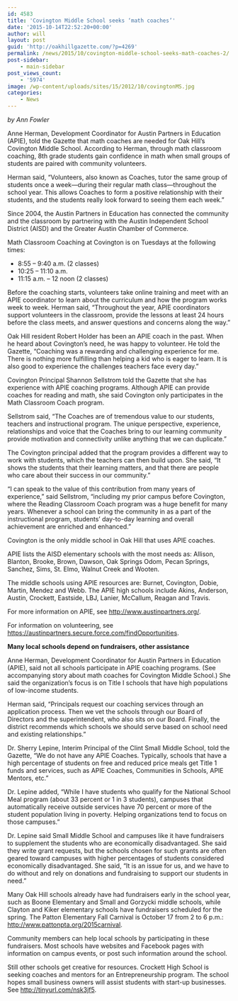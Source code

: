```yaml
---
id: 4583
title: 'Covington Middle School seeks ‘math coaches’'
date: '2015-10-14T22:52:20+00:00'
author: will
layout: post
guid: 'http://oakhillgazette.com/?p=4269'
permalink: /news/2015/10/covington-middle-school-seeks-math-coaches-2/
post-sidebar:
    - main-sidebar
post_views_count:
    - '5974'
image: /wp-content/uploads/sites/15/2012/10/covingtonMS.jpg
categories:
    - News
---
```


*by Ann Fowler*

Anne Herman, Development Coordinator for Austin Partners in Education (APIE), told the Gazette that math coaches are needed for Oak Hill’s Covington Middle School. According to Herman, through math classroom coaching, 8th grade students gain confidence in math when small groups of students are paired with community volunteers.

Herman said, “Volunteers, also known as Coaches, tutor the same group of students once a week—during their regular math class—throughout the school year. This allows Coaches to form a positive relationship with their students, and the students really look forward to seeing them each week.”

Since 2004, the Austin Partners in Education has connected the community and the classroom by partnering with the Austin Independent School District (AISD) and the Greater Austin Chamber of Commerce.

Math Classroom Coaching at Covington is on Tuesdays at the following times:

- 8:55 – 9:40 a.m. (2 classes)
- 10:25 – 11:10 a.m.
- 11:15 a.m. – 12 noon (2 classes)

Before the coaching starts, volunteers take online training and meet with an APIE coordinator to learn about the curriculum and how the program works week to week. Herman said, “Throughout the year, APIE coordinators support volunteers in the classroom, provide the lessons at least 24 hours before the class meets, and answer questions and concerns along the way.”

Oak Hill resident Robert Holder has been an APIE coach in the past. When he heard about Covington’s need, he was happy to volunteer. He told the Gazette, “Coaching was a rewarding and challenging experience for me. There is nothing more fulfilling than helping a kid who is eager to learn. It is also good to experience the challenges teachers face every day.”

Covington Principal Shannon Sellstrom told the Gazette that she has experience with APIE coaching programs. Although APIE can provide coaches for reading and math, she said Covington only participates in the Math Classroom Coach program.

Sellstrom said, “The Coaches are of tremendous value to our students, teachers and instructional program. The unique perspective, experience, relationships and voice that the Coaches bring to our learning community provide motivation and connectivity unlike anything that we can duplicate.”

The Covington principal added that the program provides a different way to work with students, which the teachers can then build upon. She said, “It shows the students that their learning matters, and that there are people who care about their success in our community.”

“I can speak to the value of this contribution from many years of experience,” said Sellstrom, “including my prior campus before Covington, where the Reading Classroom Coach program was a huge benefit for many years. Whenever a school can bring the community in as a part of the instructional program, students’ day-to-day learning and overall achievement are enriched and enhanced.”

Covington is the only middle school in Oak Hill that uses APIE coaches.

APIE lists the AISD elementary schools with the most needs as: Allison, Blanton, Brooke, Brown, Dawson, Oak Springs Odom, Pecan Springs, Sanchez, Sims, St. Elmo, Walnut Creek and Wooten.

The middle schools using APIE resources are: Burnet, Covington, Dobie, Martin, Mendez and Webb. The APIE high schools include Akins, Anderson, Austin, Crockett, Eastside, LBJ, Lanier, McCallum, Reagan and Travis.

For more information on APIE, see http://www.austinpartners.org/.

For information on volunteering, see https://austinpartners.secure.force.com/findOpportunities.

**Many local schools depend on fundraisers, other assistance**

Anne Herman, Development Coordinator for Austin Partners in Education (APIE), said not all schools participate in APIE coaching programs. (See accompanying story about math coaches for Covington Middle School.) She said the organization’s focus is on Title I schools that have high populations of low-income students.

Herman said, “Principals request our coaching services through an application process. Then we vet the schools through our Board of Directors and the superintendent, who also sits on our Board. Finally, the district recommends which schools we should serve based on school need and existing relationships.”

Dr. Sherry Lepine, Interim Principal of the Clint Small Middle School, told the Gazette, “We do not have any APIE Coaches. Typically, schools that have a high percentage of students on free and reduced price meals get Title 1 funds and services, such as APIE Coaches, Communities in Schools, APIE Mentors, etc.”

Dr. Lepine added, “While I have students who qualify for the National School Meal program (about 33 percent or 1 in 3 students), campuses that automatically receive outside services have 70 percent or more of the student population living in poverty. Helping organizations tend to focus on those campuses.”

Dr. Lepine said Small Middle School and campuses like it have fundraisers to supplement the students who are economically disadvantaged. She said they write grant requests, but the schools chosen for such grants are often geared toward campuses with higher percentages of students considered economically disadvantaged. She said, “It is an issue for us, and we have to do without and rely on donations and fundraising to support our students in need.”

Many Oak Hill schools already have had fundraisers early in the school year, such as Boone Elementary and Small and Gorzycki middle schools, while Clayton and Kiker elementary schools have fundraisers scheduled for the spring. The Patton Elementary Fall Carnival is October 17 from 2 to 6 p.m.: http://www.pattonpta.org/2015carnival.

Community members can help local schools by participating in these fundraisers. Most schools have websites and Facebook pages with information on campus events, or post such information around the school.

Still other schools get creative for resources. Crockett High School is seeking coaches and mentors for an Entrepreneurship program. The school hopes small business owners will assist students with start-up businesses. See http://tinyurl.com/nsk3jf5.